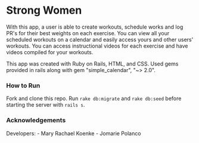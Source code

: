 # Strong Women

With this app, a user is able to create workouts, schedule works and log PR's for their best weights on each exercise. You can view all your scheduled workouts on a calendar and easily access yours and other users' workouts.  You can access instructional videos for each exercise and have videos compiled for your workouts.

This app was created with Ruby on Rails, HTML, and CSS. Used gems provided in rails along with gem "simple_calendar", "~> 2.0".  

### How to Run
Fork and clone this repo. Run `rake db:migrate` and `rake db:seed` before starting the server with `rails s`. 

### Acknowledgements

Developers:
    - Mary Rachael Koenke
    - Jomarie Polanco

